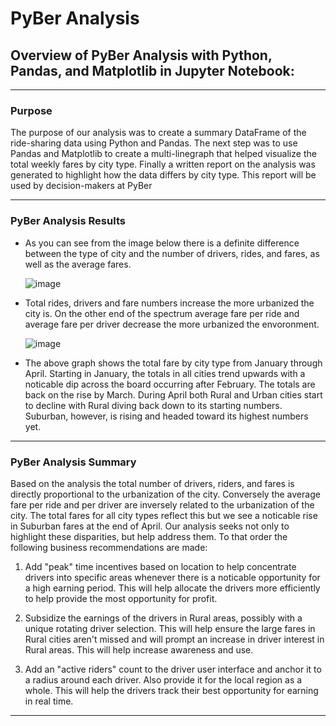 # PyBer Analysis

## Overview of PyBer Analysis with Python, Pandas, and Matplotlib in Jupyter Notebook:
___
### Purpose

The purpose of our analysis was to create a summary DataFrame of the ride-sharing data using Python and Pandas. The next step was to use Pandas and Matplotlib to create a multi-linegraph that helped visualize the total weekly fares by city type. Finally a written report on the analysis was generated to highlight how the data differs by city type. This report will be used by decision-makers at PyBer
___
### PyBer Analysis Results

* As you can see from the image below there is a definite difference between the type of city and the number of drivers, rides, and fares, as well as the average fares.

  ![image](https://user-images.githubusercontent.com/89520192/136679132-c46efc30-bf9b-4c4f-978b-d8fc2a7a4cac.png)

* Total rides, drivers and fare numbers increase the more urbanized the city is. On the other end of the spectrum average fare per ride and average fare per driver decrease the more urbanized the envoronment.

  ![image](https://user-images.githubusercontent.com/89520192/136679439-8ad7d7ad-d6f2-4e83-a646-4a8189819c31.png)

* The above graph shows the total fare by city type from January through April. Starting in January, the totals in all cities trend upwards with a noticable dip across the board occurring after February. The totals are back on the rise by March. During April both Rural and Urban cities start to decline with Rural diving back down to its starting numbers. Suburban, however, is rising and headed toward its highest numbers yet.
___
### PyBer Analysis Summary

Based on the analysis the total number of drivers, riders, and fares is directly proportional to the urbanization of the city. Conversely the average fare per ride and per driver are inversely related to the urbanization of the city. The total fares for all city types reflect this but we see a noticable rise in Suburban fares at the end of April. Our analysis seeks not only to highlight these disparities, but help address them. To that order the following business recommendations are made:

1. Add "peak" time incentives based on location to help concentrate drivers into specific areas whenever there is a noticable opportunity for a high earning period. This will help allocate the drivers more efficiently to help provide the most opportunity for profit.

2. Subsidize the earnings of the drivers in Rural areas, possibly with a unique rotating driver selection. This will help ensure the large fares in Rural cities aren't missed and will prompt an increase in driver interest in Rural areas. This will help increase awareness and use.
 
3. Add an "active riders" count to the driver user interface and anchor it to a radius around each driver. Also provide it for the local region as a whole. This will help the drivers track their best opportunity for earning in real time. 
___

